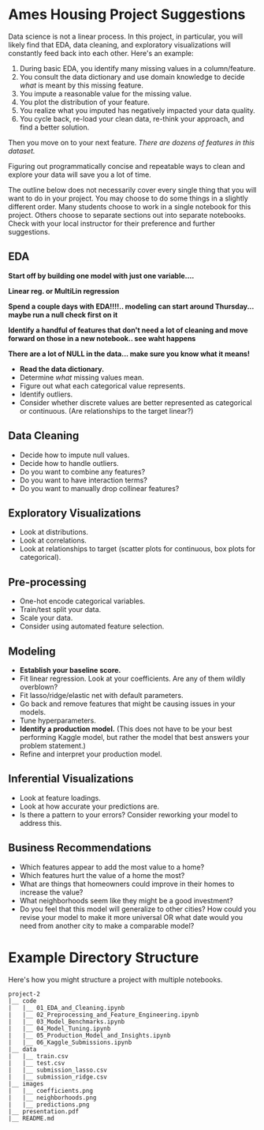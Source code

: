 # Ames Housing Project Suggestions

Data science is not a linear process. In this project, in particular, you will likely find that EDA, data cleaning, and exploratory visualizations will constantly feed back into each other. Here's an example:

1. During basic EDA, you identify many missing values in a column/feature.
2. You consult the data dictionary and use domain knowledge to decide _what_ is meant by this missing feature.
3. You impute a reasonable value for the missing value.
4. You plot the distribution of your feature.
5. You realize what you imputed has negatively impacted your data quality.
6. You cycle back, re-load your clean data, re-think your approach, and find a better solution.

Then you move on to your next feature. _There are dozens of features in this dataset._

Figuring out programmatically concise and repeatable ways to clean and explore your data will save you a lot of time.

The outline below does not necessarily cover every single thing that you will want to do in your project. You may choose to do some things in a slightly different order. Many students choose to work in a single notebook for this project. Others choose to separate sections out into separate notebooks. Check with your local instructor for their preference and further suggestions.

## EDA

**Start off by building one model with just one variable....**

**Linear reg.  or MultiLin regression**

**Spend a couple days with EDA!!!!.. modeling can start around Thursday... maybe run a null check first on it**

**Identify a handful of features that don't need a lot of cleaning and move forward on those in a new notebook.. see waht happens**

**There are a lot of NULL in the data... make sure you know what it means!**

- **Read the data dictionary.**
- Determine _what_ missing values mean.
- Figure out what each categorical value represents.
- Identify outliers.
- Consider whether discrete values are better represented as categorical or continuous. (Are relationships to the target linear?)

## Data Cleaning
- Decide how to impute null values.
- Decide how to handle outliers.
- Do you want to combine any features?
- Do you want to have interaction terms?
- Do you want to manually drop collinear features?

## Exploratory Visualizations
- Look at distributions.
- Look at correlations.
- Look at relationships to target (scatter plots for continuous, box plots for categorical).

## Pre-processing
- One-hot encode categorical variables.
- Train/test split your data.
- Scale your data.
- Consider using automated feature selection.

## Modeling
- **Establish your baseline score.**
- Fit linear regression. Look at your coefficients. Are any of them wildly overblown?
- Fit lasso/ridge/elastic net with default parameters.
- Go back and remove features that might be causing issues in your models.
- Tune hyperparameters.
- **Identify a production model.** (This does not have to be your best performing Kaggle model, but rather the model that best answers your problem statement.)
- Refine and interpret your production model.

## Inferential Visualizations
- Look at feature loadings.
- Look at how accurate your predictions are.
- Is there a pattern to your errors? Consider reworking your model to address this.

## Business Recommendations
- Which features appear to add the most value to a home?
- Which features hurt the value of a home the most?
- What are things that homeowners could improve in their homes to increase the value?
- What neighborhoods seem like they might be a good investment?
- Do you feel that this model will generalize to other cities? How could you revise your model to make it more universal OR what date would you need from another city to make a comparable model?

# Example Directory Structure
Here's how you might structure a project with multiple notebooks.

```
project-2
|__ code
|   |__ 01_EDA_and_Cleaning.ipynb   
|   |__ 02_Preprocessing_and_Feature_Engineering.ipynb   
|   |__ 03_Model_Benchmarks.ipynb
|   |__ 04_Model_Tuning.ipynb  
|   |__ 05_Production_Model_and_Insights.ipynb
|   |__ 06_Kaggle_Submissions.ipynb   
|__ data
|   |__ train.csv
|   |__ test.csv
|   |__ submission_lasso.csv
|   |__ submission_ridge.csv
|__ images
|   |__ coefficients.png
|   |__ neighborhoods.png
|   |__ predictions.png
|__ presentation.pdf
|__ README.md
```